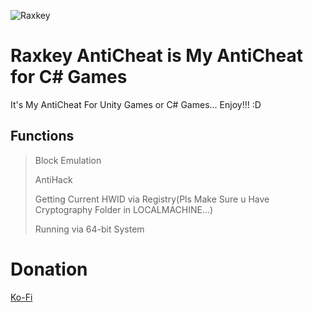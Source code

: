 ![Raxkey](https://user-images.githubusercontent.com/101106797/177014607-77496ed8-064e-4407-aeb3-5e3cfa67912f.png)
# Raxkey AntiCheat is My AntiCheat for C# Games

It's My AntiCheat For Unity Games or C# Games... Enjoy!!! :D

## Functions

> Block Emulation
>
> AntiHack
>
> Getting Current HWID via Registry(Pls Make Sure u Have Cryptography Folder in LOCALMACHINE...)
>
> Running via 64-bit System

# Donation 

[Ko-Fi](https://ko-fi.com/buzzerfelix_official)
